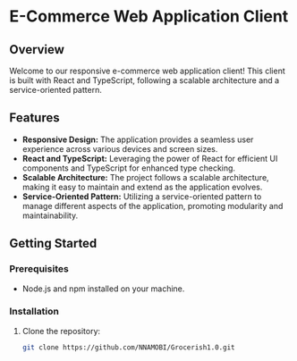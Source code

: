 # E-Commerce Web Application Client

## Overview

Welcome to our responsive e-commerce web application client! This client is built with React and TypeScript, following a scalable architecture and a service-oriented pattern.

## Features

- **Responsive Design:** The application provides a seamless user experience across various devices and screen sizes.
- **React and TypeScript:** Leveraging the power of React for efficient UI components and TypeScript for enhanced type checking.
- **Scalable Architecture:** The project follows a scalable architecture, making it easy to maintain and extend as the application evolves.
- **Service-Oriented Pattern:** Utilizing a service-oriented pattern to manage different aspects of the application, promoting modularity and maintainability.

## Getting Started

### Prerequisites

- Node.js and npm installed on your machine.

### Installation

1. Clone the repository:

   ```bash
   git clone https://github.com/NNAMOBI/Grocerish1.0.git
   ```
